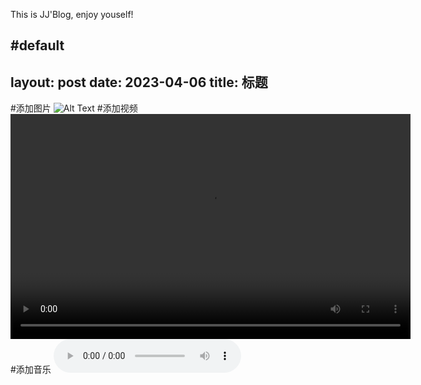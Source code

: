 This is JJ'Blog, enjoy youself!

#default
---
layout: post
date: 2023-04-06
title: 标题
---
#添加图片
![Alt Text](/images/your-image.jpg)
#添加视频
<video width="640" height="360" controls>
<source src="/videos/your-video.mp4" type="video/mp4">
</video>
#添加音乐
<audio controls>
  <source src="/assets/music/music.mp3" type="audio/mpeg">
  Your browser does not support the audio element.
</audio>
